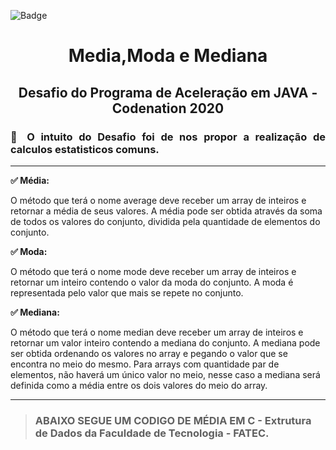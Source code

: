 ![Badge](https://img.shields.io/static/v1?label=JAVA&message=framework&color=red&style=for-the-badge&logo=JAVA)



<h1 align="center"> Media,Moda e Mediana </h1>
<h2 align="center"> Desafio do Programa de Aceleração em JAVA - Codenation 2020 </h2>

<h3 align="justify"> 📌 O intuito do Desafio  foi de nos propor a realização de calculos estatisticos comuns. 
 </h3>
 
 -------

<p align="justify"> <b>✅ Média:</b></p>
O método que terá o nome average deve receber um array de inteiros e retornar a média de seus valores. 
A média pode ser obtida através da soma de todos os valores do conjunto, dividida pela quantidade de elementos do conjunto.

<p align="justify"><b> ✅ Moda:</b></p>
O método que terá o nome mode deve receber um array de inteiros e retornar um inteiro contendo o valor da moda do conjunto. 
A moda é representada pelo valor que mais se repete no conjunto.

<p align="justify"><b> ✅ Mediana:</b></p>
O método que terá o nome median deve receber um array de inteiros e retornar um valor inteiro contendo a mediana do conjunto. A mediana pode ser obtida ordenando os valores no array e pegando o valor que se encontra no meio do mesmo. Para arrays com quantidade par de elementos, não haverá um único valor no meio, nesse caso a mediana será definida
como a média entre os dois valores do meio do array.

-------

> <h3> ABAIXO SEGUE UM CODIGO DE MÉDIA EM C - Extrutura de Dados da Faculdade de Tecnologia - FATEC. </h3>
